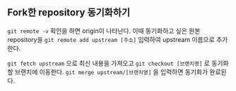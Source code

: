 ## Fork한 repository 동기화하기

`git remote -v` 확인을 하면 origin이 나타난다. 이때 동기화하고 싶은 원본 repository을 `git remote add upstream [주소]` 입력하여 upstream 이름으로 추가한다.

`git fetch upstream` 으로 최신 내용을 가져오고 `git checkout [브랜치명]` 로 동기화할 브랜치에 이동한다. `git merge upstream/[브랜치명]`  을 입력하면 동기화가 완료된다.
